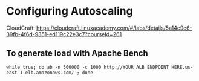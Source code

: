 # Configuring Autoscaling

CloudCraft: <https://cloudcraft.linuxacademy.com/#/labs/details/5a14c9c6-39fb-4f6d-9351-ed119c22e3c7?courseId=261>

## To generate load with Apache Bench

`while true; do ab -n 500000 -c 1000 http://YOUR_ALB_ENDPOINT_HERE.us-east-1.elb.amazonaws.com/ ; done`
